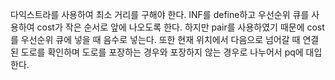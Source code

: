 다익스트라를 사용하여 최소 거리를 구해야 한다. 
INF를 define하고 우선순위 큐를 사용하여 cost가 작은 순서로 앞에 나오도록 한다.
하지만 pair를 사용하였기 때문에 cost를 우선순위 큐에 넣을 때 음수로 넣는다.
또한 현재 위치에서 다음으로 넘어갈 때 연결된 도로를 확인하며 도로를 포장하는 경우와 포장하지 않는 경우로
나누어서 pq에 대입한다. 
